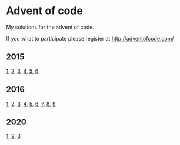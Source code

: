 Advent of code
==============

My solutions for the advent of code.

If you what to participate please register at http://adventofcode.com/

2015
----
[1](2015/day01.md), [2](2015/day02.md), [3](2015/day03.md), [4](2015/day04.md), [5](2015/day05.md), [6](2015/day06.md)

2016
----
[1](2016/day01.md), [2](2016/day02.md), [3](2016/day03.md), [4](2016/day04.md), [5](2016/day05.md), [6](2016/day06.md), [7](2016/day07.md), [8](2016/day08.md), [9](2016/day09.md)

2020
----
[1](2020/day01.md), [2](2020/day02.md), [3](2020/day03.md)

